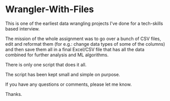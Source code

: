 # Wrangler-With-Files


This is one of the earliest data wrangling projects I've done for a tech-skills based interview.

The mission of the whole assignment was to go over a bunch of CSV files, edit and reformat them (for e.g.: change data types of some of the columns) and then save them all
in a final Excel/CSV file that has all the data combined for further analysis and ML algorithms.


There is only one script that does it all.

The script has been kept small and simple on purpose.


If you have any questions or comments, please let me know.


Thanks.
